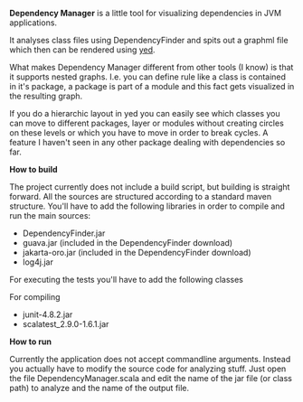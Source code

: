 **Dependency Manager** is a little tool for visualizing dependencies in JVM applications.

It analyses class files using DependencyFinder and spits out a graphml file which then can be rendered using [yed](http://www.yworks.com/en/products_yed_about.html).

What makes Dependency Manager different from other tools (I know) is that it supports nested graphs. I.e. you can define rule like a class is contained in it's package, 
a package is part of a module and this fact gets visualized in the resulting graph. 

If you do a hierarchic layout in yed you can easily see which classes you can move to different packages, layer or modules without creating circles on these levels or which you have to move in order to break cycles. A feature I haven't seen in any other package dealing with dependencies so far.

**How to build**

The project currently does not include a build script, but building is straight forward. 
All the sources are structured according to a standard maven structure. 
You'll have to add the following libraries in order to compile and run the main sources:

* DependencyFinder.jar
* guava.jar (included in the DependencyFinder download)
* jakarta-oro.jar (included in the DependencyFinder download)
* log4j.jar

For executing the tests you'll have to add the following classes

For compiling
* junit-4.8.2.jar
* scalatest_2.9.0-1.6.1.jar

**How to run**

Currently the application does not accept commandline arguments. Instead you actually have to modify the source code for analyzing stuff. 
Just open the file DependencyManager.scala and edit the name of the jar file (or class path) to analyze and the name of the output file.